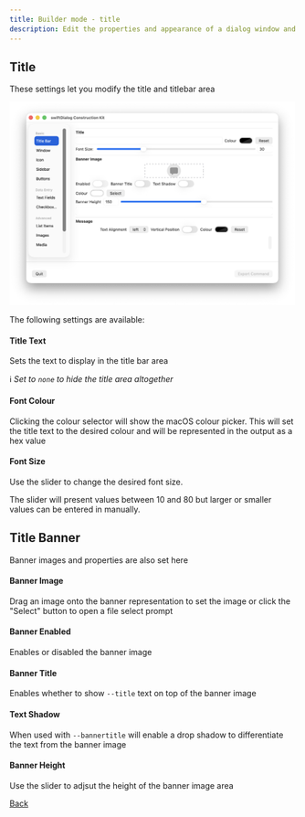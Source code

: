 ```yaml
---
title: Builder mode - title
description: Edit the properties and appearance of a dialog window and output the results as a json config
---
```


## Title

These settings let you modify the title and titlebar area

<img width="500" alt="image" src="/src/content/docs/builder/assets/builder_title.png" />

The following settings are available:

#### Title Text

Sets the text to display in the title bar area

ℹ️ _Set to `none` to hide the title area altogether_

#### Font Colour

Clicking the colour selector will show the macOS colour picker. This will set the title text to the desired colour and will be represented in the output as a hex value

#### Font Size

Use the slider to change the desired font size.

The slider will present values between 10 and 80 but larger or smaller values can be entered in manually.


## Title Banner

Banner images and properties are also set here

#### Banner Image

Drag an image onto the banner representation to set the image or click the "Select" button to open a file select prompt

#### Banner Enabled

Enables or disabled the banner image

#### Banner Title

Enables whether to show `--title` text on top of the banner image

#### Text Shadow

When used with `--bannertitle` will enable a drop shadow to differentiate the text from the banner image

#### Banner Height

Use the slider to adjsut the height of the banner image area

[Back](/builder/builder/)